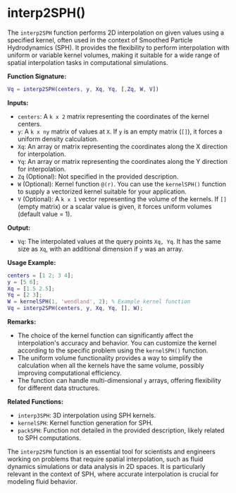 # interp2SPH()

The `interp2SPH` function performs 2D interpolation on given values using a specified kernel, often used in the context of Smoothed Particle Hydrodynamics (SPH). It provides the flexibility to perform interpolation with uniform or variable kernel volumes, making it suitable for a wide range of spatial interpolation tasks in computational simulations.

**Function Signature:**
```matlab
Vq = interp2SPH(centers, y, Xq, Yq, [,Zq, W, V])
```

**Inputs:**
- `centers`: A `k x 2` matrix representing the coordinates of the kernel centers.
- `y`: A `k x ny` matrix of values at `X`. If `y` is an empty matrix (`[]`), it forces a uniform density calculation.
- `Xq`: An array or matrix representing the coordinates along the X direction for interpolation.
- `Yq`: An array or matrix representing the coordinates along the Y direction for interpolation.
- `Zq` (Optional): Not specified in the provided description.
- `W` (Optional): Kernel function `@(r)`. You can use the `kernelSPH()` function to supply a vectorized kernel suitable for your application.
- `V` (Optional): A `k x 1` vector representing the volume of the kernels. If `[]` (empty matrix) or a scalar value is given, it forces uniform volumes (default value = 1).

**Output:**
- `Vq`: The interpolated values at the query points `Xq, Yq`. It has the same size as `Xq`, with an additional dimension if `y` was an array.

**Usage Example:**
```matlab
centers = [1 2; 3 4];
y = [5 6];
Xq = [1.5 2.5];
Yq = [2 3];
W = kernelSPH(1, 'wendland', 2); % Example kernel function
Vq = interp2SPH(centers, y, Xq, Yq, [], W);
```

**Remarks:**
- The choice of the kernel function can significantly affect the interpolation's accuracy and behavior. You can customize the kernel according to the specific problem using the `kernelSPH()` function.
- The uniform volume functionality provides a way to simplify the calculation when all the kernels have the same volume, possibly improving computational efficiency.
- The function can handle multi-dimensional `y` arrays, offering flexibility for different data structures.

**Related Functions:**
- `interp3SPH`: 3D interpolation using SPH kernels.
- `kernelSPH`: Kernel function generation for SPH.
- `packSPH`: Function not detailed in the provided description, likely related to SPH computations.

The `interp2SPH` function is an essential tool for scientists and engineers working on problems that require spatial interpolation, such as fluid dynamics simulations or data analysis in 2D spaces. It is particularly relevant in the context of SPH, where accurate interpolation is crucial for modeling fluid behavior.